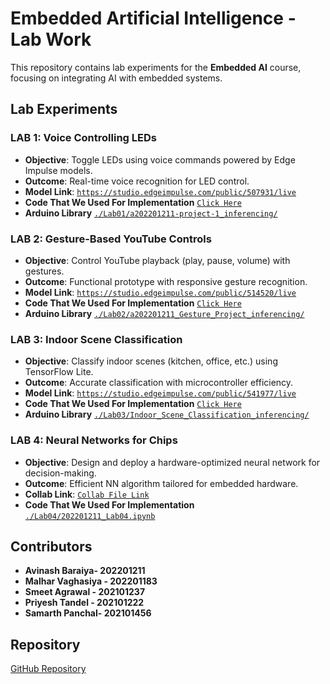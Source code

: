 # Embedded Artificial Intelligence - Lab Work  

This repository contains lab experiments for the **Embedded AI** course, focusing on integrating AI with embedded systems.  

## Lab Experiments  

### LAB 1: Voice Controlling LEDs  
- **Objective**: Toggle LEDs using voice commands powered by Edge Impulse models.  
- **Outcome**: Real-time voice recognition for LED control.  
- **Model Link**: [`https://studio.edgeimpulse.com/public/507931/live`](https://studio.edgeimpulse.com/public/507931/live)  
- **Code That We Used For Implementation** [`Click Here`](./Lab01/a202201211-project-1_inferencing/examples/nano_ble33_sense/nano_ble33_sense_microphone/)
- **Arduino Library** [`./Lab01/a202201211-project-1_inferencing/`](./Lab01/a202201211-project-1_inferencing/)

### LAB 2: Gesture-Based YouTube Controls  
- **Objective**: Control YouTube playback (play, pause, volume) with gestures.  
- **Outcome**: Functional prototype with responsive gesture recognition.  
- **Model Link**: [`https://studio.edgeimpulse.com/public/514520/live`](https://studio.edgeimpulse.com/public/514520/live) 
- **Code That We Used For Implementation** [`Click Here`](./Lab02/a202201211_Gesture_Project_inferencing/examples/nano_ble33_sense/nano_ble33_sense_accelerometer/)
- **Arduino Library** [`./Lab02/a202201211_Gesture_Project_inferencing/`](./Lab02/a202201211_Gesture_Project_inferencing/)


### LAB 3: Indoor Scene Classification    
- **Objective**: Classify indoor scenes (kitchen, office, etc.) using TensorFlow Lite.  
- **Outcome**: Accurate classification with microcontroller efficiency.  
- **Model Link**: [`https://studio.edgeimpulse.com/public/541977/live`](https://studio.edgeimpulse.com/public/541977/live) 
- **Code That We Used For Implementation** [`Click Here`](./Lab03/Indoor_Scene_Classification_inferencing/)
- **Arduino Library** [`./Lab03/Indoor_Scene_Classification_inferencing/`](./Lab03/Indoor_Scene_Classification_inferencing/) 

### LAB 4: Neural Networks for Chips  
- **Objective**: Design and deploy a hardware-optimized neural network for decision-making.  
- **Outcome**: Efficient NN algorithm tailored for embedded hardware.  
- **Collab Link**: [`Collab File Link`](https://colab.research.google.com/drive/1KtQS5eeOSNFCWn4NqS9FsXwT2TLdUucg#scrollTo=ycV2KR2dILBT) 
- **Code That We Used For Implementation** [`./Lab04/202201211_Lab04.ipynb`](./Lab04/202201211_Lab04.ipynb)

## Contributors  
- **Avinash Baraiya- 202201211**  
- **Malhar Vaghasiya - 202201183**  
- **Smeet Agrawal - 202101237**  
- **Priyesh Tandel - 202101222**  
- **Samarth Panchal- 202101456**   

## Repository  
[GitHub Repository](https://github.com/AvinashB-DA/Embeded-AI)  

 